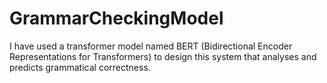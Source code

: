 # GrammarCheckingModel

I have used a transformer model named BERT (Bidirectional Encoder Representations for Transformers) to design this system that analyses and predicts grammatical correctness.
